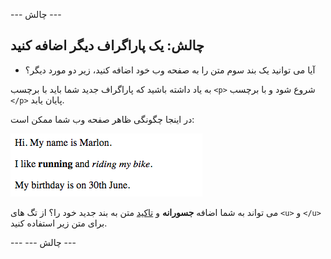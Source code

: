 \--- چالش \---

## چالش: یک پاراگراف دیگر اضافه کنید

- آیا می توانید یک بند سوم متن را به صفحه وب خود اضافه کنید، زیر دو مورد دیگر؟

به یاد داشته باشید که پاراگراف جدید شما باید با برچسب `<p>` شروع شود و با برچسب `</p>` پایان یابد.

در اینجا چگونگی ظاهر صفحه وب شما ممکن است:

![تصویری](images/birthday-paragraph.png)

می تواند به شما اضافه **جسورانه** و <u>تاکید</u> متن به بند جدید خود را؟ از تگ های `<u>` و `</u>` برای متن زیر استفاده کنید.

\--- \--- چالش \---